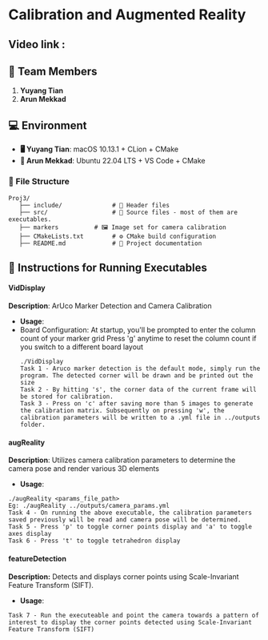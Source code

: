 # Calibration and Augmented Reality

## Video link : 

## 👥 Team Members
1. **Yuyang Tian**
2. **Arun Mekkad**

## 💻 Environment
- **🖥️ Yuyang Tian**: macOS 10.13.1 + CLion + CMake
- **🐧 Arun Mekkad**: Ubuntu 22.04 LTS + VS Code + CMake

### 📂 File Structure
```
Proj3/
   ├── include/              # 📁 Header files
   ├── src/                  # 📁 Source files - most of them are executables.
   ├── markers          # 🖼️ Image set for camera calibration
   ├── CMakeLists.txt        # ⚙️ CMake build configuration
   ├── README.md             # 📖 Project documentation
```

## 📌 Instructions for Running Executables

#### **VidDisplay**
**Description**: ArUco Marker Detection and Camera Calibration
- **Usage**:
- Board Configuration:
  At startup, you'll be prompted to enter the column count of your marker grid
  Press 'g' anytime to reset the column count if you switch to a different board layout
  ```
  ./VidDisplay 
  Task 1 - Aruco marker detection is the default mode, simply run the program. The detected corner will be drawn and be printed out the size
  Task 2 - By hitting 's', the corner data of the current frame will be stored for calibration.
  Task 3 - Press on 'c' after saving more than 5 images to generate the calibration matrix. Subsequently on pressing 'w', the calibration parameters will be written to a .yml file in ../outputs folder.
#### augReality

**Description**: Utilizes camera calibration parameters to determine the camera pose and render various 3D elements

- **Usage**:

```
./augReality <params_file_path>
Eg: ./augReality ../outputs/camera_params.yml
Task 4 - On running the above executable, the calibration parameters saved previously will be read and camera pose will be determined.
Task 5 - Press 'p' to toggle corner points display and 'a' to toggle axes display
Task 6 - Press 't' to toggle tetrahedron display
```

#### **featureDetection**

**Description:** Detects and displays corner points using Scale-Invariant Feature Transform (SIFT).

* **Usage**:

 ```
 Task 7 - Run the executeable and point the camera towards a pattern of interest to display the corner points detected using Scale-Invariant Feature Transform (SIFT)